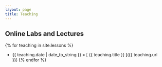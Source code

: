 ```yaml
---
layout: page
title: Teaching
---
```


## Online Labs and Lectures

{% for teaching in site.lessons %}
  * {{ teaching.date | date_to_string }} &raquo; [ {{ teaching.title }} ]({{ teaching.url }})
{% endfor %}
